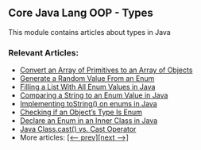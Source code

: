 ## Core Java Lang OOP - Types

This module contains articles about types in Java

### Relevant Articles: 

- [Convert an Array of Primitives to an Array of Objects](https://www.baeldung.com/java-primitive-array-to-object-array)
- [Generate a Random Value From an Enum](https://www.baeldung.com/java-enum-random-value)
- [Filling a List With All Enum Values in Java](https://www.baeldung.com/java-enum-values-to-list)
- [Comparing a String to an Enum Value in Java](https://www.baeldung.com/java-comparing-string-to-enum)
- [Implementing toString() on enums in Java](https://www.baeldung.com/java-enums-tostring)
- [Checking if an Object’s Type Is Enum](https://www.baeldung.com/java-check-object-enum)
- [Declare an Enum in an Inner Class in Java](https://www.baeldung.com/java-declare-enum-inner-class)
- [Java Class.cast() vs. Cast Operator](https://www.baeldung.com/java-class-cast-operator-difference)
- More articles: [[<-- prev]](../core-java-lang-oop-types)[[next -->]](../core-java-lang-oop-types-3)